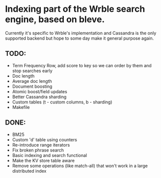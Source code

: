 # Indexing part of the Wrble search engine, based on bleve.

Currently it's specific to Wrble's implementation and Cassandra is the only supported backend but hope to some day make it general purpose again.

## TODO:

- Term Frequency Row, add score to key so we can order by them and stop searches early
- Doc length
- Average doc length
- Document boosting
- Atomic boost/field updates
- Better Cassandra sharding
- Custom tables (t - custom columns, b - sharding)
- Makefile

## DONE:

- BM25
- Custom 'd' table using counters
- Re-introduce range iterators
- Fix broken phrase search
- Basic indexing and search functional
- Make the KV store table aware
- Remove some operations (like match-all) that won't work in a large distributed index

